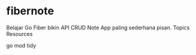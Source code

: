 # fibernote
Belajar Go Fiber bikin API CRUD Note App paling sederhana pisan.  Topics Resources

go mod tidy